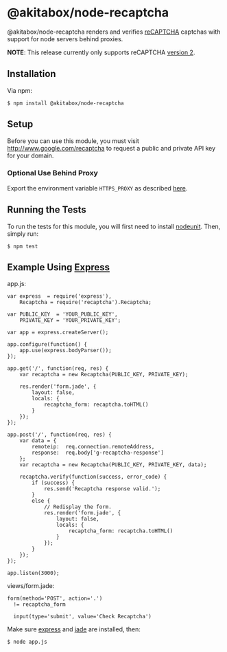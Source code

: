 # @akitabox/node-recaptcha

@akitabox/node-recaptcha renders and verifies [reCAPTCHA](https://google.com/recaptcha) captchas with support for node servers behind proxies.

**NOTE**: This release currently only supports reCAPTCHA [version 2](https://developers.google.com/recaptcha/intro).

## Installation

Via npm:

    $ npm install @akitabox/node-recaptcha

## Setup

Before you can use this module, you must visit http://www.google.com/recaptcha
to request a public and private API key for your domain.

### Optional Use Behind Proxy

Export the environment variable `HTTPS_PROXY` as described [here](https://github.com/request/request#proxies).

## Running the Tests

To run the tests for this module, you will first need to install
[nodeunit](http://github.com/caolan/nodeunit).  Then, simply run:

    $ npm test

## Example Using [Express](http://www.expressjs.com)

app.js:

    var express  = require('express'),
        Recaptcha = require('recaptcha').Recaptcha;

    var PUBLIC_KEY  = 'YOUR_PUBLIC_KEY',
        PRIVATE_KEY = 'YOUR_PRIVATE_KEY';

    var app = express.createServer();

    app.configure(function() {
        app.use(express.bodyParser());
    });

    app.get('/', function(req, res) {
        var recaptcha = new Recaptcha(PUBLIC_KEY, PRIVATE_KEY);

        res.render('form.jade', {
            layout: false,
            locals: {
                recaptcha_form: recaptcha.toHTML()
            }
        });
    });

    app.post('/', function(req, res) {
        var data = {
            remoteip:  req.connection.remoteAddress,
            response:  req.body['g-recaptcha-response']
        };
        var recaptcha = new Recaptcha(PUBLIC_KEY, PRIVATE_KEY, data);

        recaptcha.verify(function(success, error_code) {
            if (success) {
                res.send('Recaptcha response valid.');
            }
            else {
                // Redisplay the form.
                res.render('form.jade', {
                    layout: false,
                    locals: {
                        recaptcha_form: recaptcha.toHTML()
                    }
                });
            }
        });
    });

    app.listen(3000);

views/form.jade:

    form(method='POST', action='.')
      != recaptcha_form

      input(type='submit', value='Check Recaptcha')

Make sure [express](http://www.expressjs.com) and [jade](http://jade-lang.com)
are installed, then:

    $ node app.js
